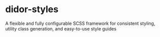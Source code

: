 # didor-styles
A flexible and fully configurable SCSS framework for consistent styling, utility class generation, and easy-to-use style guides
